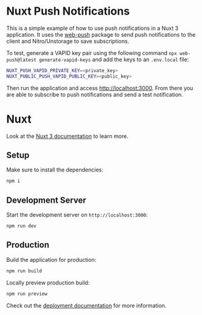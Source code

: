 # Nuxt Push Notifications

This is a simple example of how to use push notifications in a Nuxt 3 application. It uses the [web-push](https://www.npmjs.com/package/web-push) package to send push notifications to the client and Nitro/Unstorage to save subscriptions.

To test, generate a VAPID key pair using the following command `npx web-push@latest generate-vapid-keys` and add the keys to an `.env.local` file:

```bash
NUXT_PUSH_VAPID_PRIVATE_KEY=<private_key>
NUXT_PUBLIC_PUSH_VAPID_PUBLIC_KEY=<public_key>
```

Then run the application and access <http://localhost:3000>. From there you are able to subscribe to push notifications and send a test notification.

# Nuxt

Look at the [Nuxt 3 documentation](https://nuxt.com/docs/getting-started/introduction) to learn more.

## Setup

Make sure to install the dependencies:

```bash
npm i
```

## Development Server

Start the development server on `http://localhost:3000`:

```bash
npm run dev
```

## Production

Build the application for production:

```bash
npm run build
```

Locally preview production build:

```bash
npm run preview
```

Check out the [deployment documentation](https://nuxt.com/docs/getting-started/deployment) for more information.
